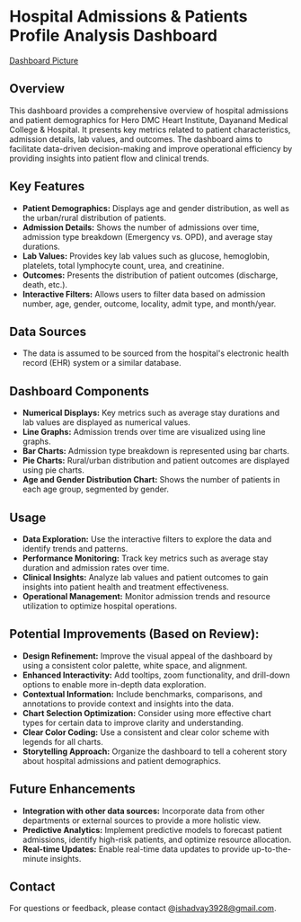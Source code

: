 # Hospital Admissions & Patients Profile Analysis Dashboard

[Dashboard Picture](https://github.com/user-attachments/assets/c1025430-cf35-49c1-8109-635258b4b16b)


## Overview

This dashboard provides a comprehensive overview of hospital admissions and patient demographics for Hero DMC Heart Institute, Dayanand Medical College & Hospital. It presents key metrics related to patient characteristics, admission details, lab values, and outcomes. The dashboard aims to facilitate data-driven decision-making and improve operational efficiency by providing insights into patient flow and clinical trends.

## Key Features

* **Patient Demographics:** Displays age and gender distribution, as well as the urban/rural distribution of patients.
* **Admission Details:** Shows the number of admissions over time, admission type breakdown (Emergency vs. OPD), and average stay durations.
* **Lab Values:** Provides key lab values such as glucose, hemoglobin, platelets, total lymphocyte count, urea, and creatinine.
* **Outcomes:** Presents the distribution of patient outcomes (discharge, death, etc.).
* **Interactive Filters:** Allows users to filter data based on admission number, age, gender, outcome, locality, admit type, and month/year.

## Data Sources

* The data is assumed to be sourced from the hospital's electronic health record (EHR) system or a similar database.

## Dashboard Components

* **Numerical Displays:** Key metrics such as average stay durations and lab values are displayed as numerical values.
* **Line Graphs:** Admission trends over time are visualized using line graphs.
* **Bar Charts:** Admission type breakdown is represented using bar charts.
* **Pie Charts:** Rural/urban distribution and patient outcomes are displayed using pie charts.
* **Age and Gender Distribution Chart:** Shows the number of patients in each age group, segmented by gender.

## Usage

* **Data Exploration:** Use the interactive filters to explore the data and identify trends and patterns.
* **Performance Monitoring:** Track key metrics such as average stay duration and admission rates over time.
* **Clinical Insights:** Analyze lab values and patient outcomes to gain insights into patient health and treatment effectiveness.
* **Operational Management:** Monitor admission trends and resource utilization to optimize hospital operations.

## Potential Improvements (Based on Review):

* **Design Refinement:** Improve the visual appeal of the dashboard by using a consistent color palette, white space, and alignment.
* **Enhanced Interactivity:** Add tooltips, zoom functionality, and drill-down options to enable more in-depth data exploration.
* **Contextual Information:** Include benchmarks, comparisons, and annotations to provide context and insights into the data.
* **Chart Selection Optimization:** Consider using more effective chart types for certain data to improve clarity and understanding.
* **Clear Color Coding:** Use a consistent and clear color scheme with legends for all charts.
* **Storytelling Approach:** Organize the dashboard to tell a coherent story about hospital admissions and patient demographics.

## Future Enhancements

* **Integration with other data sources:** Incorporate data from other departments or external sources to provide a more holistic view.
* **Predictive Analytics:** Implement predictive models to forecast patient admissions, identify high-risk patients, and optimize resource allocation.
* **Real-time Updates:** Enable real-time data updates to provide up-to-the-minute insights.

## Contact

For questions or feedback, please contact @ishadvay3928@gmail.com.
